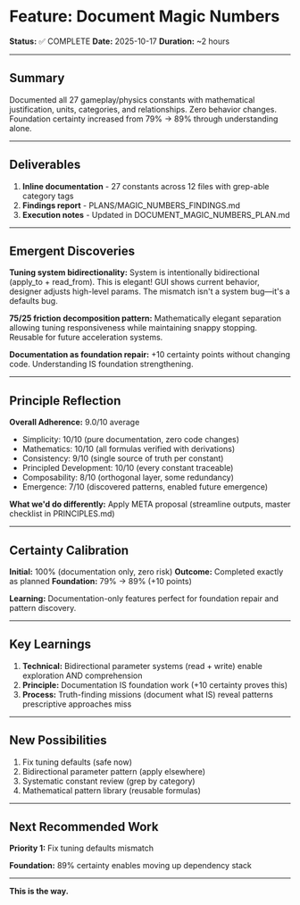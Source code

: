 # Feature: Document Magic Numbers

**Status:** ✅ COMPLETE
**Date:** 2025-10-17
**Duration:** ~2 hours

---

## Summary

Documented all 27 gameplay/physics constants with mathematical justification, units, categories, and relationships. Zero behavior changes. Foundation certainty increased from 79% → 89% through understanding alone.

---

## Deliverables

1. **Inline documentation** - 27 constants across 12 files with grep-able category tags
2. **Findings report** - PLANS/MAGIC_NUMBERS_FINDINGS.md
3. **Execution notes** - Updated in DOCUMENT_MAGIC_NUMBERS_PLAN.md

---

## Emergent Discoveries

**Tuning system bidirectionality:** System is intentionally bidirectional (apply_to + read_from). This is elegant! GUI shows current behavior, designer adjusts high-level params. The mismatch isn't a system bug—it's a defaults bug.

**75/25 friction decomposition pattern:** Mathematically elegant separation allowing tuning responsiveness while maintaining snappy stopping. Reusable for future acceleration systems.

**Documentation as foundation repair:** +10 certainty points without changing code. Understanding IS foundation strengthening.

---

## Principle Reflection

**Overall Adherence:** 9.0/10 average

- Simplicity: 10/10 (pure documentation, zero code changes)
- Mathematics: 10/10 (all formulas verified with derivations)
- Consistency: 9/10 (single source of truth per constant)
- Principled Development: 10/10 (every constant traceable)
- Composability: 8/10 (orthogonal layer, some redundancy)
- Emergence: 7/10 (discovered patterns, enabled future emergence)

**What we'd do differently:** Apply META proposal (streamline outputs, master checklist in PRINCIPLES.md)

---

## Certainty Calibration

**Initial:** 100% (documentation only, zero risk)
**Outcome:** Completed exactly as planned
**Foundation:** 79% → 89% (+10 points)

**Learning:** Documentation-only features perfect for foundation repair and pattern discovery.

---

## Key Learnings

1. **Technical:** Bidirectional parameter systems (read + write) enable exploration AND comprehension
2. **Principle:** Documentation IS foundation work (+10 certainty proves this)
3. **Process:** Truth-finding missions (document what IS) reveal patterns prescriptive approaches miss

---

## New Possibilities

1. Fix tuning defaults (safe now)
2. Bidirectional parameter pattern (apply elsewhere)
3. Systematic constant review (grep by category)
4. Mathematical pattern library (reusable formulas)

---

## Next Recommended Work

**Priority 1:** Fix tuning defaults mismatch

**Foundation:** 89% certainty enables moving up dependency stack

---

**This is the way.**
